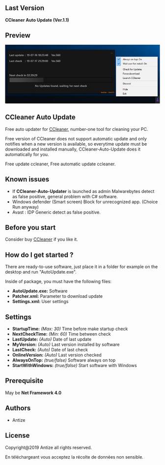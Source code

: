 ## Last Version
**CCleaner Auto Update (Ver.1.1)**

## Preview
![Preview](Images/Exemple.png)

## CCleaner Auto Update 
Free auto updater for [CCleaner](https://www.ccleaner.com), number-one tool for cleaning your PC.

Free version of CCleaner does not support automatic update and only notifies when a new version is available, so everytime update must be downloaded and installed manually, CCleaner-Auto-Update does it automatically for you.

Free update ccleaner, Free automatic update ccleaner.

## Known issues
- If **CCleaner-Auto-Updater** is launched as admin Malwarebytes detect as false positive, general problem with C# software.
- Windows defender (Smart screen) Block for unrecognized app. (Choice Run anyway)
- Avast : IDP Generic detect as false positive.

## Before you start
Consider buy [CCleaner](https://www.ccleaner.com) if you like it.

## How do I get started ?
There are ready-to-use software, just place it in a folder for example on the desktop and run "AutoUpdate.exe".

Inside of package, you must have the following files:
- **AutoUpdate.exe:** Software
- **Patcher.xml:** Parameter to download update
- **Settings.xml:** User settings

## Settings
- **StartupTime:** *(Max: 30)* Time before make startup check
- **NextCheckTime:** *(Min: 60)* Time between check
- **LastUpdate:** *(Auto)* Date of last update
- **MyVersion:** *(Auto)* Last version installed by software
- **LastCheck:** *(Auto)* Date of last check
- **OnlineVersion:** *(Auto)* Last version checked
- **AlwaysOnTop:** *(true/false)* Software always on top
- **StartWithWindows:** *(true/false)* Start software with Windows

## Prerequisite
May be **Net Framework 4.0**

## Authors
- Antize

## License
Copyright@2019 Antize all rights reserved.

En téléchargeant vous acceptez la récolte de données non sensible.
